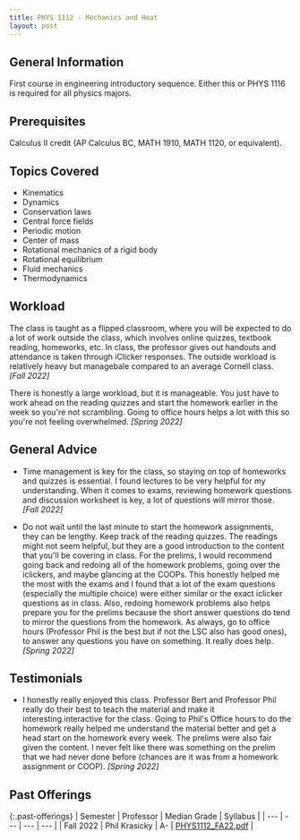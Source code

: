 ```yaml
---
title: PHYS 1112 - Mechanics and Heat
layout: post
---
```


<link rel="stylesheet" href="/main.css">

## General Information

First course in engineering introductory sequence. Either this or PHYS 1116 is required for all physics majors. 

## Prerequisites

Calculus II credit (AP Calculus BC, MATH 1910, MATH 1120, or equivalent).

## Topics Covered

- Kinematics
- Dynamics
- Conservation laws
- Central force fields
- Periodic motion
- Center of mass
- Rotational mechanics of a rigid body
- Rotational equilibrium
- Fluid mechanics
- Thermodynamics

## Workload

The class is taught as a flipped classroom, where you will be expected to do a lot of work outside the class, which involves online quizzes, textbook reading, homeworks, etc. In class, the professor gives out handouts and attendance is taken through iClicker responses. The outside workload is relatively heavy but managebale compared to an average Cornell class. *[Fall 2022]*

There is honestly a large workload, but it is manageable. You just have to work ahead on the reading quizzes and start the homework earlier in the week so you're not scrambling. Going to office hours helps a lot with this so you're not feeling overwhelmed. *[Spring 2022]*

## General Advice

- Time management is key for the class, so staying on top of homeworks and quizzes is essential. I found lectures to be very helpful for my understanding. When it comes to exams, reviewing homework questions and discussion worksheet is key, a lot of questions will mirror those. *[Fall 2022]* 

- Do not wait until the last minute to start the homework assignments, they can be lengthy. Keep track of the reading quizzes. The readings might not seem helpful, but they are a good introduction to the content that you'll be covering in class. For the prelims, I would recommend going back and redoing all of the homework problems, going over the iclickers, and maybe glancing at the COOPs. This honestly helped me the most with the exams and I found that a lot of the exam questions (especially the multiple choice) were either similar or the exact iclicker questions as in class. Also, redoing homework problems also helps prepare you for the prelims because the short answer questions do tend to mirror the questions from the homework. As always, go to office hours (Professor Phil is the best but if not the LSC also has good ones), to answer any questions you have on something. It really does help. *[Spring 2022]*

## Testimonials

- I honestly really enjoyed this class. Professor Bert and Professor Phil really do their best to teach the material and make it interesting.interactive for the class. Going to Phil's Office hours to do the homework really helped me understand the material better and get a head start on the homework every week. The prelims were also fair given the content. I never felt like there was something on the prelim that we had never done before (chances are it was from a homework assignment or COOP). *[Spring 2022]*

## Past Offerings

{:.past-offerings}
| Semester | Professor | Median Grade | Syllabus |
| --- | --- | --- | --- |
| Fall 2022 | Phil Krasicky | A- | <a href="/syllabi/PHYS1112_FA22.pdf">PHYS1112_FA22.pdf</a> |
